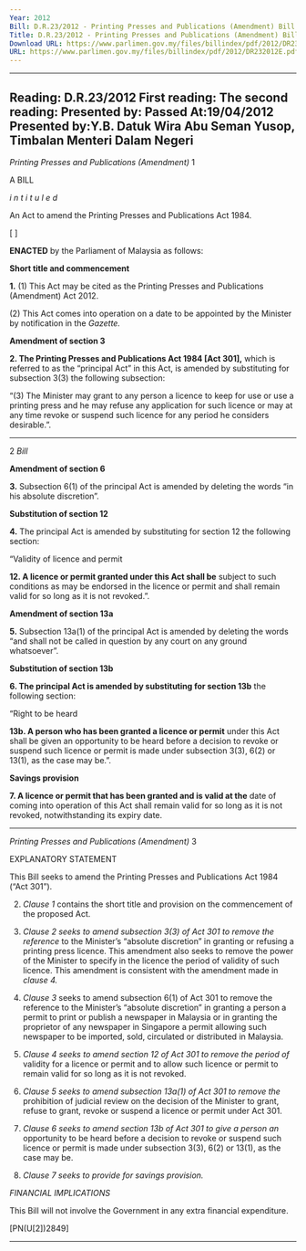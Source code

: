 ```yaml
---
Year: 2012
Bill: D.R.23/2012 - Printing Presses and Publications (Amendment) Bill 2012 (Passed)
Title: D.R.23/2012 - Printing Presses and Publications (Amendment) Bill 2012 (Passed)
Download URL: https://www.parlimen.gov.my/files/billindex/pdf/2012/DR232012E.pdf
URL: https://www.parlimen.gov.my/files/billindex/pdf/2012/DR232012E.pdf
---
```

---
Reading:
D.R.23/2012
First reading:
The second reading:
Presented by:
Passed At:19/04/2012
Presented by:Y.B. Datuk Wira Abu Seman Yusop, Timbalan Menteri Dalam Negeri
---

_Printing Presses and Publications (Amendment)_ 1

A BILL

_i n t i t u l e d_

An Act to amend the Printing Presses and Publications
Act 1984.

[ ]

**ENACTED** by the Parliament of Malaysia as follows:

**Short title and commencement**

**1.** (1) This Act may be cited as the Printing Presses and
Publications (Amendment) Act 2012.

(2) This Act comes into operation on a date to be appointed
by the Minister by notification in the _Gazette._

**Amendment of section 3**

**2. The Printing Presses and Publications Act 1984 [Act 301],**
which is referred to as the “principal Act” in this Act, is amended
by substituting for subsection 3(3) the following subsection:

“(3) The Minister may grant to any person a licence to keep
for use or use a printing press and he may refuse any application
for such licence or may at any time revoke or suspend such
licence for any period he considers desirable.”.


-----

2 _Bill_

**Amendment of section 6**

**3.** Subsection 6(1) of the principal Act is amended by deleting
the words “in his absolute discretion”.

**Substitution of section 12**

**4.** The principal Act is amended by substituting for section 12
the following section:

“Validity of licence and permit

**12. A licence or permit granted under this Act shall be**
subject to such conditions as may be endorsed in the licence
or permit and shall remain valid for so long as it is not
revoked.”.

**Amendment of section 13a**

**5.** Subsection 13a(1) of the principal Act is amended by deleting
the words “and shall not be called in question by any court on
any ground whatsoever”.

**Substitution of section 13b**

**6. The principal Act is amended by substituting for section 13b**
the following section:

“Right to be heard

**13b. A person who has been granted a licence or permit**
under this Act shall be given an opportunity to be heard
before a decision to revoke or suspend such licence or
permit is made under subsection 3(3), 6(2) or 13(1), as the
case may be.”.

**Savings provision**

**7. A licence or permit that has been granted and is valid at the**
date of coming into operation of this Act shall remain valid for
so long as it is not revoked, notwithstanding its expiry date.


-----

_Printing Presses and Publications (Amendment)_ 3

EXPLANATORY STATEMENT

This Bill seeks to amend the Printing Presses and Publications Act 1984
(“Act 301”).

2. _Clause 1_ contains the short title and provision on the commencement of
the proposed Act.

3. _Clause 2 seeks to amend subsection 3(3) of Act 301 to remove the reference_
to the Minister’s “absolute discretion” in granting or refusing a printing press
licence. This amendment also seeks to remove the power of the Minister to
specify in the licence the period of validity of such licence. This amendment
is consistent with the amendment made in _clause 4._

4. _Clause 3_ seeks to amend subsection 6(1) of Act 301 to remove the
reference to the Minister’s “absolute discretion” in granting a person a permit
to print or publish a newspaper in Malaysia or in granting the proprietor of
any newspaper in Singapore a permit allowing such newspaper to be imported,
sold, circulated or distributed in Malaysia.

5. _Clause 4 seeks to amend section 12 of Act 301 to remove the period of_
validity for a licence or permit and to allow such licence or permit to remain
valid for so long as it is not revoked.

6. _Clause 5 seeks to amend subsection 13a(1) of Act 301 to remove the_
prohibition of judicial review on the decision of the Minister to grant, refuse
to grant, revoke or suspend a licence or permit under Act 301.

7. _Clause 6 seeks to amend section 13b of Act 301 to give a person an_
opportunity to be heard before a decision to revoke or suspend such licence
or permit is made under subsection 3(3), 6(2) or 13(1), as the case may be.

8. _Clause 7 seeks to provide for savings provision._

_FINANCIAL IMPLICATIONS_

This Bill will not involve the Government in any extra financial
expenditure.

[PN(U[2])2849]


-----

